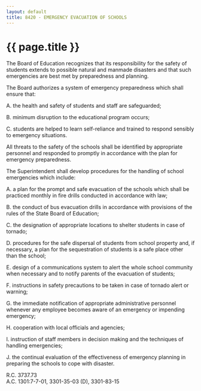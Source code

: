 ```yaml
---
layout: default
title: 8420 - EMERGENCY EVACUATION OF SCHOOLS
---
```


{{ page.title }}
================

The Board of Education recognizes that its responsibility for the safety
of students extends to possible natural and manmade disasters and that
such emergencies are best met by preparedness and planning.

The Board authorizes a system of emergency preparedness which shall
ensure that:

A. the health and safety of students and staff are safeguarded;

B. minimum disruption to the educational program occurs;

C. students are helped to learn self-reliance and trained to respond
sensibly to emergency situations.

All threats to the safety of the schools shall be identified by
appropriate personnel and responded to promptly in accordance with the
plan for emergency preparedness.

The Superintendent shall develop procedures for the handling of school
emergencies which include:

A. a plan for the prompt and safe evacuation of the schools which shall
be practiced monthly in fire drills conducted in accordance with law;

B. the conduct of bus evacuation drills in accordance with provisions of
the rules of the State Board of Education;

C. the designation of appropriate locations to shelter students in case
of tornado;

D. procedures for the safe dispersal of students from school property
and, if necessary, a plan for the sequestration of students is a safe
place other than the school;

E. design of a communications system to alert the whole school community
when necessary and to notify parents of the evacuation of students;

F. instructions in safety precautions to be taken in case of tornado
alert or warning;

G. the immediate notification of appropriate administrative personnel
whenever any employee becomes aware of an emergency or impending
emergency;

H. cooperation with local officials and agencies;

I. instruction of staff members in decision making and the techniques of
handling emergencies;

J. the continual evaluation of the effectiveness of emergency planning
in preparing the schools to cope with disaster.

R.C. 3737.73\
 A.C. 1301:7-7-01, 3301-35-03 (D), 3301-83-15
